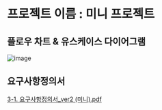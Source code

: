 # 프로젝트 이름 : 미니 프로젝트

## 플로우 차트 & 유스케이스 다이어그램
![image](https://github.com/2024-SMHRD-SW-Fullstack-1/Oh/assets/166685473/c6a2c533-c3c3-41e0-a791-3bc81b0f37ae)

## 요구사항정의서
[3-1. 요구사항정의서_ver2 (미니).pdf](https://github.com/2024-SMHRD-SW-Fullstack-1/Oh/files/15087978/3-1._ver2.pdf)
